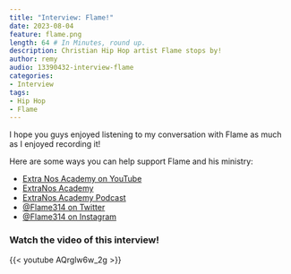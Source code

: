 ```yaml
---
title: "Interview: Flame!"
date: 2023-08-04
feature: flame.png
length: 64 # In Minutes, round up.
description: Christian Hip Hop artist Flame stops by!
author: remy
audio: 13390432-interview-flame
categories:
- Interview
tags: 
- Hip Hop
- Flame
---
```


I hope you guys enjoyed listening to my conversation with Flame as much as I enjoyed recording it!

Here are some ways you can help support Flame and his ministry:

* [Extra Nos Academy on YouTube](https://www.youtube.com/c/ExtraNosAcademy)
* [ExtraNos Academy](https://extranosacademy.com/)
* [ExtraNos Academy Podcast](https://podcasts.apple.com/us/podcast/extra-nos-academy/id1616090371)
* [@Flame314 on Twitter](https://twitter.com/Flame314)
* [@Flame314 on Instagram](https://www.instagram.com/flame314/)

### Watch the video of this interview!

{{< youtube AQrglw6w_2g >}}